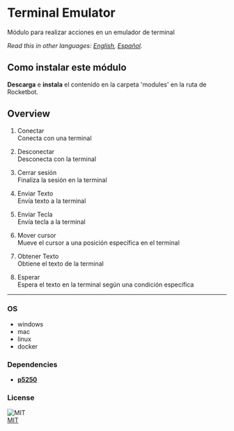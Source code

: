 # Terminal Emulator
  
Módulo para realizar acciones en un emulador de terminal  

*Read this in other languages: [English](README.md), [Español](README.es.md).*

## Como instalar este módulo
  
__Descarga__ e __instala__ el contenido en la carpeta 'modules' en la ruta de Rocketbot.  



## Overview


1. Conectar  
Conecta con una terminal

2. Desconectar  
Desconecta con la terminal

3. Cerrar sesión  
Finaliza la sesión en la terminal

4. Enviar Texto  
Envía texto a la terminal

5. Enviar Tecla  
Envía tecla a la terminal

6. Mover cursor  
Mueve el cursor a una posición específica en el terminal 

7. Obtener Texto  
Obtiene el texto de la terminal

8. Esperar  
Espera el texto en la terminal según una condición específica  




----
### OS

- windows
- mac
- linux
- docker

### Dependencies
- [**p5250**](https://pypi.org/project/p5250/)
### License
  
![MIT](https://camo.githubusercontent.com/107590fac8cbd65071396bb4d04040f76cde5bde/687474703a2f2f696d672e736869656c64732e696f2f3a6c6963656e73652d6d69742d626c75652e7376673f7374796c653d666c61742d737175617265)  
[MIT](http://opensource.org/licenses/mit-license.ph)